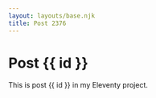 ```yaml
---
layout: layouts/base.njk
title: Post 2376
---
```


# Post {{ id }}

This is post {{ id }} in my Eleventy project.

